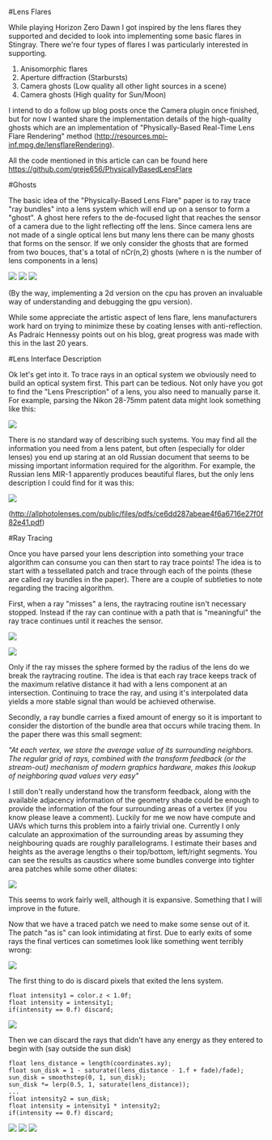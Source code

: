 #Lens Flares

While playing Horizon Zero Dawn I got inspired by the lens flares they supported and decided to look into implementing some basic flares in Stingray. There we're four types of flares I was particularly interested in supporting.

1) Anisomorphic flares
2) Aperture diffraction (Starbursts)
3) Camera ghosts (Low quality all other light sources in a scene)
4) Camera ghosts (High quality for Sun/Moon)

I intend to do a follow up blog posts once the Camera plugin once finished, but for now I wanted share the implementation details of the high-quality ghosts which are an implementation of "Physically-Based Real-Time Lens Flare Rendering" method (http://resources.mpi-inf.mpg.de/lensflareRendering).

All the code mentioned in this article can can be found here https://github.com/greje656/PhysicallyBasedLensFlare

#Ghosts

The basic idea of the "Physically-Based Lens Flare" paper is to ray trace "ray bundles" into a lens system which will end up on a sensor to form a "ghost". A ghost here refers to the de-focused light that reaches the sensor of a camera due to the light reflecting off the lens. Since camera lens are not made of a single optical lens but many lens there can be many ghosts that forms on the sensor. If we only consider the ghosts that are formed from two bouces, that's a total of nCr(n,2) ghosts (where n is the number of lens components in a lens)

![](https://github.com/greje656/Questions/blob/master/images/ghost01.jpg)
![](https://github.com/greje656/Questions/blob/master/images/ghost02.jpg)
![](https://github.com/greje656/Questions/blob/master/images/ghost03.jpg)

(By the way, implementing a 2d version on the cpu has proven an invaluable way of understanding and debugging the gpu version).

While some appreciate the artistic aspect of lens flare, lens manufacturers work hard on trying to minimize these by coating lenses with anti-reflection. As Padraic Hennessy points out on his blog, great progress was made with this in the last 20 years.

#Lens Interface Description

Ok let's get into it. To trace rays in an optical system we obviously need to build an optical system first. This part can be tedious. Not only have you got to find the "Lens Prescription" of a lens, you also need to manually parse it. For example, parsing the Nikon 28-75mm patent data might look something like this:

![](https://github.com/greje656/Questions/blob/master/images/lens-description.jpg)

There is no standard way of describing such systems. You may find all the information you need from a lens patent, but often (especially for older lenses) you end up staring at an old Russian document that seems to be missing important information required for the algorithm. For example, the Russian lens MIR-1 apparently produces beautiful flares, but the only lens description I could find for it was this:

![](https://github.com/greje656/Questions/blob/master/images/mir-1.jpg)

(http://allphotolenses.com/public/files/pdfs/ce6dd287abeae4f6a6716e27f0f82e41.pdf)

#Ray Tracing

Once you have parsed your lens description into something your trace algorithm can consume you can then start to ray trace points! The idea is to start with a tessellated patch and trace through each of the points (these are called ray bundles in the paper). There are a couple of subtleties to note regarding the tracing algorithm.

First, when a ray "misses" a lens, the raytracing routine isn't necessary stopped. Instead if the ray can continue with a path that is "meaningful" the ray trace continues until it reaches the sensor.

![](https://github.com/greje656/Questions/blob/master/images/trace-01.jpg)

![](https://github.com/greje656/Questions/blob/master/images/trace-02.jpg)

Only if the ray misses the sphere formed by the radius of the lens do we break the raytracing routine. The idea is that each ray trace keeps track of the maximum relative distance it had with a lens component at an intersection. Continuing to trace the ray, and using it's interpolated data yields a more stable signal than would be achieved otherwise.

Secondly, a ray bundle carries a fixed amount of energy so it is important to consider the distortion of the bundle area that occurs while tracing them. In the paper there was this small segment:

*"At each vertex, we store the average value of its surrounding neighbors. The regular grid of rays, combined with the transform feedback (or the stream-out) mechanism of modern graphics hardware, makes this lookup of neighboring quad values very easy"*

I still don't really understand how the transform feedback, along with the available adjacency information of the geometry shade could be enough to provide the information of the four surrounding areas of a vertex (if you know please leave a comment). Luckily for me we now have compute and UAVs which turns this problem into a fairly trivial one. Currently I only calculate an approximation of the surrounding areas by assuming they neighbouring quads are roughly parallelograms. I estimate their bases and heights as the average lengths o their top/bottom, left/right segments. You can see the results as caustics where some bundles converge into tighter area patches while some other dilates:

![](https://github.com/greje656/Questions/blob/master/images/lens-area.jpg)

This seems to work fairly well, although it is expansive. Something that I will improve in the future.

Now that we have a traced patch we need to make some sense out of it. The patch "as is" can look intimidating at first. Due to early exits of some rays the final vertices can sometimes look like something went terribly wrong:

![](https://github.com/greje656/Questions/blob/master/images/discard03.jpg)

The first thing to do is discard pixels that exited the lens system. 

~~~~
float intensity1 = color.z < 1.0f;
float intensity = intensity1;
if(intensity == 0.f) discard;
~~~~

![](https://github.com/greje656/Questions/blob/master/images/discard04.jpg)

Then we can discard the rays that didn't have any energy as they entered to begin with (say outside the sun disk)

~~~~
float lens_distance = length(coordinates.xy);
float sun_disk = 1 - saturate((lens_distance - 1.f + fade)/fade);
sun_disk = smoothstep(0, 1, sun_disk);
sun_disk *= lerp(0.5, 1, saturate(lens_distance));
...
float intensity2 = sun_disk;
float intensity = intensity1 * intensity2;
if(intensity == 0.f) discard;
~~~~

![](https://github.com/greje656/Questions/blob/master/images/discard05.jpg)
![](https://github.com/greje656/Questions/blob/master/images/discard06.jpg)
![](https://github.com/greje656/Questions/blob/master/images/discard07.jpg)

